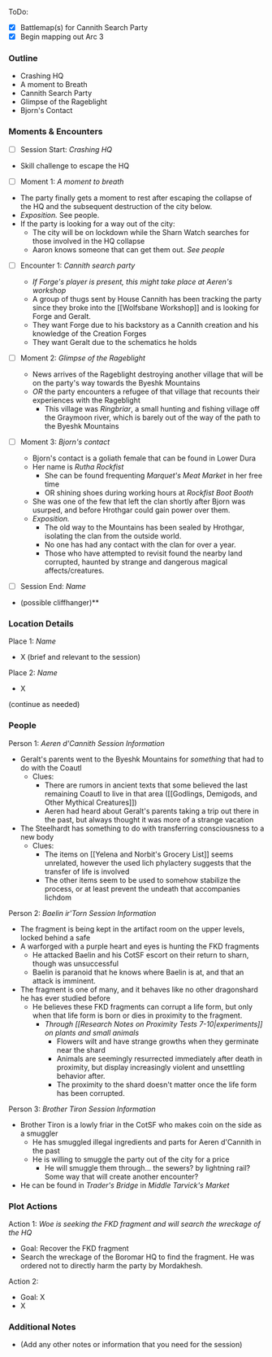 ToDo:
- [x] Battlemap(s) for Cannith Search Party
- [x] Begin mapping out Arc 3

### Outline
- Crashing HQ
- A moment to Breath
- Cannith Search Party
- Glimpse of the Rageblight
- Bjorn's Contact

### Moments & Encounters

- [ ] Session Start: *Crashing HQ*
- Skill challenge to escape the HQ

- [ ] Moment 1: *A moment to breath*
- The party finally gets a moment to rest after escaping the collapse of the HQ and the subsequent destruction of the city below.
- *Exposition.* See people.
- If the party is looking for a way out of the city:
	- The city will be on lockdown while the Sharn Watch searches for those involved in the HQ collapse
	- Aaron knows someone that can get them out. *See people*

- [ ] Encounter 1: *Cannith search party*
	- *If Forge's player is present, this might take place at Aeren's workshop*
	- A group of thugs sent by House Cannith has been tracking the party since they broke into the [[Wolfsbane Workshop]] and is looking for Forge and Geralt.
	- They want Forge due to his backstory as a Cannith creation and his knowledge of the Creation Forges
	- They want Geralt due to the schematics he holds

- [ ] Moment 2: *Glimpse of the Rageblight*
	- News arrives of the Rageblight destroying another village that will be on the party's way towards the Byeshk Mountains
	- *OR* the party encounters a refugee of that village that recounts their experiences with the Rageblight
		- This village was *Ringbriar*, a small hunting and fishing village off the Graymoon river, which is barely out of the way of the path to the Byeshk Mountains

- [ ] Moment 3: *Bjorn's contact*
	- Bjorn's contact is a goliath female that can be found in Lower Dura
	- Her name is *Rutha Rockfist*
		- She can be found frequenting *Marquet's Meat Market* in her free time
		- OR shining shoes during working hours at *Rockfist Boot Booth*
	- She was one of the few that left the clan shortly after Bjorn was usurped, and before Hrothgar could gain power over them. 
	- *Exposition.*
		- The old way to the Mountains has been sealed by Hrothgar, isolating the clan from the outside world.
		- No one has had any contact with the clan for over a year.
		- Those who have attempted to revisit found the nearby land corrupted, haunted by strange and dangerous magical affects/creatures.

- [ ] Session End: *Name*
- (possible cliffhanger)**

### Location Details

Place 1: *Name*
- X (brief and relevant to the session)

Place 2: *Name*
- X

(continue as needed)
### People

Person 1: *Aeren d'Cannith*
*Session Information*
- Geralt's parents went to the Byeshk Mountains for *something* that had to do with the Coautl
	- Clues:
		- There are rumors in ancient texts that some believed the last remaining Coautl to live in that area ([[Godlings, Demigods, and Other Mythical Creatures]])
		- Aeren had heard about Geralt's parents taking a trip out there in the past, but always thought it was more of a strange vacation
- The Steelhardt has something to do with transferring consciousness to a new body
	- Clues:
		- The items on [[Yelena and Norbit's Grocery List]] seems unrelated, however the used lich phylactery suggests that the transfer of life is involved
		- The other items seem to be used to somehow stabilize the process, or at least prevent the undeath that accompanies lichdom

Person 2: *Baelin ir'Torn*
*Session Information*
- The fragment is being kept in the artifact room on the upper levels, locked behind a safe
- A warforged with a purple heart and eyes is hunting the FKD fragments
	- He attacked Baelin and his CotSF escort on their return to sharn, though was unsuccessful
	- Baelin is paranoid that he knows where Baelin is at, and that an attack is imminent.
- The fragment is one of many, and it behaves like no other dragonshard he has ever studied before
	- He believes these FKD fragments can corrupt a life form, but only when that life form is born or dies in proximity to the fragment.
		- *Through [[Research Notes on Proximity Tests 7-10|experiments]] on plants and small animals*
			- Flowers wilt and have strange growths when they germinate near the shard
			- Animals are seemingly resurrected immediately after death in proximity, but display increasingly violent and unsettling behavior after.
			- The proximity to the shard doesn't matter once the life form has been corrupted.

Person 3: *Brother Tiron*
*Session Information*
- Brother Tiron is a lowly friar in the CotSF who makes coin on the side as a smuggler
	- He has smuggled illegal ingredients and parts for Aeren d'Cannith in the past
	- He is willing to smuggle the party out of the city for a price
		- He will smuggle them through... the sewers? by lightning rail? Some way that will create another encounter?
- He can be found in *Trader's Bridge* in *Middle Tarvick's Market*

### Plot Actions

Action 1: *Woe is seeking the FKD fragment and will search the wreckage of the HQ*
- Goal: Recover the FKD fragment
- Search the wreckage of the Boromar HQ to find the fragment. He was ordered not to directly harm the party by Mordakhesh.

Action 2: 
- Goal: X
- X


### Additional Notes

- (Add any other notes or information that you need for the session)